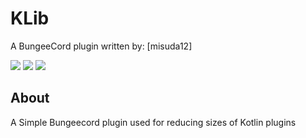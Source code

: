 # KLib
A BungeeCord plugin written by: [misuda12]

![](https://img.shields.io/badge/Compatibility-1.16-green?style=flat-square)
![](https://img.shields.io/badge/Java_version-1.11-blue?style=flat-square)
![](https://img.shields.io/badge/Dependencies-None-red?style=flat-square)

## About
A Simple Bungeecord plugin used for reducing sizes of Kotlin plugins
